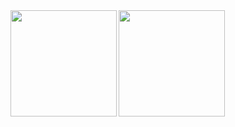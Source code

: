 <div>
  <img align="left" height="170px" src="https://github-readme-stats.vercel.app/api?username=kamabokochan&theme=onedark" />
  <img align="left" height="170px" src="https://github-readme-stats.vercel.app/api/top-langs/?username=kamabokochan&layout=compact&theme=onedark" />
</div>

<!--
🐝🍯🧸❤️🧡💛💚💙💜

# Hi there, I'm Your Name! 👋

🌱 I'm currently learning and building cool things.

## About Me
- 😄 Pronouns: he/him
- 🌐 Portfolio: [Your Portfolio Link](https://your-portfolio-url.com)
- 💼 LinkedIn: [Your LinkedIn Profile](https://www.linkedin.com/in/your-profile)
- 📫 How to reach me: your.email@example.com

## Technologies & Tools
[![Tech Stack](https://img.shields.io/badge/-Tech%20Stack-blue)](https://your-tech-stack.com)

## GitHub Stats
[![GitHub Stats](https://github-readme-stats.vercel.app/api?username=your-username&show_icons=true&count_private=true&hide=contribs)](https://github.com/anuraghazra/github-readme-stats)

## Top Languages
[![Top Langs](https://github-readme-stats.vercel.app/api/top-langs/?username=your-username&layout=compact)](https://github.com/anuraghazra/github-readme-stats)

## Projects
- 🚀 [Project 1](https://github.com/your-username/project1)
- 🌟 [Project 2](https://github.com/your-username/project2)
- ⚡ [Project 3](https://github.com/your-username/project3)

## Contributions
[![Your Contributions](https://ghchart.rshah.org/your-username)](https://github.com/your-username)

-->
